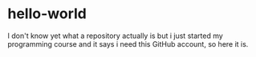 # hello-world
I don't know yet what a repository actually is but i just started my programming course and it says i need this GitHub account, so here it is. 
